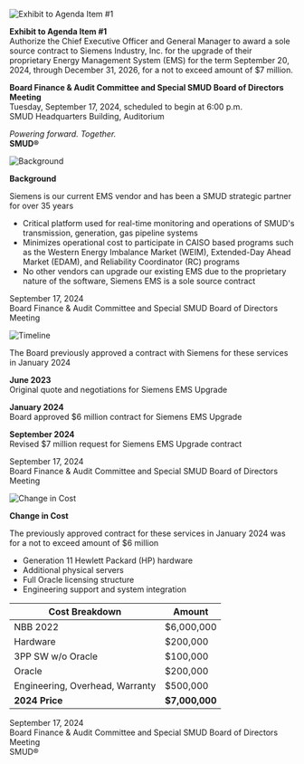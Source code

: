 <!-- Page 1 -->
![Exhibit to Agenda Item #1](https://via.placeholder.com/1365x768.png?text=Exhibit+to+Agenda+Item+%231)

**Exhibit to Agenda Item #1**  
Authorize the Chief Executive Officer and General Manager to award a sole source contract to Siemens Industry, Inc. for the upgrade of their proprietary Energy Management System (EMS) for the term September 20, 2024, through December 31, 2026, for a not to exceed amount of $7 million.

**Board Finance & Audit Committee and Special SMUD Board of Directors Meeting**  
Tuesday, September 17, 2024, scheduled to begin at 6:00 p.m.  
SMUD Headquarters Building, Auditorium  

*Powering forward. Together.*  
**SMUD®**
<!-- Page 2 -->
![Background](https://via.placeholder.com/1365x768.png?text=Background)

**Background**

Siemens is our current EMS vendor and has been a SMUD strategic partner for over 35 years

- Critical platform used for real-time monitoring and operations of SMUD's transmission, generation, gas pipeline systems
- Minimizes operational cost to participate in CAISO based programs such as the Western Energy Imbalance Market (WEIM), Extended-Day Ahead Market (EDAM), and Reliability Coordinator (RC) programs
- No other vendors can upgrade our existing EMS due to the proprietary nature of the software, Siemens EMS is a sole source contract

September 17, 2024  
Board Finance & Audit Committee and Special SMUD Board of Directors Meeting
<!-- Page 3 -->
![Timeline](https://via.placeholder.com/1365x768.png?text=Timeline)

The Board previously approved a contract with Siemens for these services in January 2024

**June 2023**  
Original quote and negotiations for Siemens EMS Upgrade

**January 2024**  
Board approved $6 million contract for Siemens EMS Upgrade

**September 2024**  
Revised $7 million request for Siemens EMS Upgrade contract

September 17, 2024  
Board Finance & Audit Committee and Special SMUD Board of Directors Meeting
<!-- Page 4 -->
![Change in Cost](https://via.placeholder.com/1365x768.png?text=Change+in+Cost)

**Change in Cost**

The previously approved contract for these services in January 2024 was for a not to exceed amount of $6 million

- Generation 11 Hewlett Packard (HP) hardware
- Additional physical servers
- Full Oracle licensing structure
- Engineering support and system integration

| Cost Breakdown                | Amount       |
|-------------------------------|--------------|
| NBB 2022                      | $6,000,000   |
| Hardware                      | $200,000     |
| 3PP SW w/o Oracle             | $100,000     |
| Oracle                        | $200,000     |
| Engineering, Overhead, Warranty| $500,000     |
| **2024 Price**               | **$7,000,000** |

September 17, 2024  
Board Finance & Audit Committee and Special SMUD Board of Directors Meeting  
SMUD®
